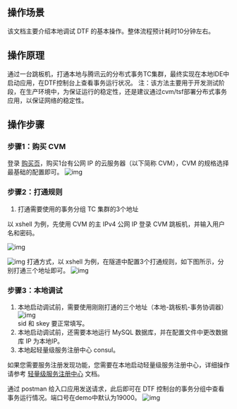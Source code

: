 ## 操作场景
该文档主要介绍本地调试 DTF 的基本操作。整体流程预计耗时10分钟左右。

## 操作原理
通过一台跳板机，打通本地与腾讯云的分布式事务TC集群，最终实现在本地IDE中启动应用，在DTF控制台上查看事务运行状况。
注：该方法主要用于开发测试阶段，在生产环境中，为保证运行的稳定性，还是建议通过cvm/tsf部署分布式事务应用，以保证网络的稳定性。


## 操作步骤
### 步骤1：购买 CVM
登录 [购买页](https://buy.cloud.tencent.com/cvm?tab=custom&step=1&devPayMode=monthly®ionId=1&projectId=-1)，购买1台有公网 IP 的云服务器（以下简称 CVM），CVM 的规格选择最基础的配置即可。
![img](https://qqadapt.qpic.cn/txdocpic/0/2c18120669697b4786cafc5a7b2fa403/0?w=574&h=857)             

### 步骤2：打通规则
1. 打通需要使用的事务分组 TC 集群的3个地址

以 xshell 为例，先使用 CVM 的主 IPv4 公网 IP 登录 CVM 跳板机，并输入用户名和密码。

![img](https://qqadapt.qpic.cn/txdocpic/0/80fcd7625597f82ad635569b0ba553fd/0?w=602&h=468)             

 ![img](https://qqadapt.qpic.cn/txdocpic/0/f4b4cbdb6c74697cbdfbae8cdb50ad05/0?w=720&h=531)       打通方式，以 xshell 为例，在隧道中配置3个打通规则，如下图所示，分别打通三个地址即可。             ![img](https://qqadapt.qpic.cn/txdocpic/0/aa543f222fdde19e8642d93810749ef0/0?w=1066&h=886)             

### 步骤3：本地调试
1. 本地启动调试前，需要使用刚刚打通的三个地址（本地-跳板机-事务协调器）             
![img](https://qqadapt.qpic.cn/txdocpic/0/1a86fa471497fed1a3d3c8b9eec72a4d/0?w=1115&h=165)             
sid 和 skey 要正常填写。
2. 本地启动调试前，还需要本地运行 MySQL 数据库，并在配置文件中更改数据库 IP 为本地IP。
3. 本地起轻量级服务注册中心 consul。

如果您需要服务注册发现功能，您需要在本地启动轻量级服务注册中心，详细操作请参考 [轻量级服务注册中心](https://cloud.tencent.com/document/product/649/16618) 文档。

通过 postman 给入口应用发送请求，此后即可在 DTF 控制台的事务分组中查看事务运行情况。端口号在demo中默认为19000。
![img](https://qqadapt.qpic.cn/txdocpic/0/96e98cec545f01ab9acd4e90a69e7f47/0?w=670&h=247)             
